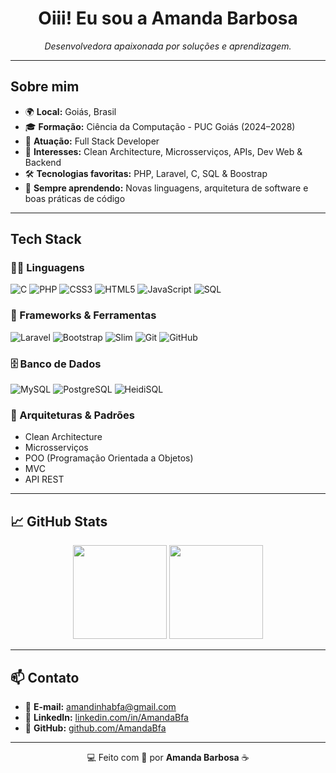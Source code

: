 <!-- Banner de Boas-Vindas -->
<h1 align="center">Oiii! Eu sou a Amanda Barbosa</h1>
<p align="center">
  <i>Desenvolvedora apaixonada por soluções e aprendizagem.</i>
</p>

<p align="center">
  <!-- <img src="https://readme-typing-svg.herokuapp.com?color=58A6FF&size=22&center=true&vCenter=true&width=600&lines=Full+Stack+Developer+💻;Estudante+de+Ciência+da+Computação+🎓;Apaixonada+por+tecnologia+🚀;Sempre+em+busca+de+aprender+novas+coisas+📚" alt="Typing SVG" /> -->
</p>

---

## Sobre mim

- 🌍 **Local:** Goiás, Brasil
- 🎓 **Formação:** Ciência da Computação - PUC Goiás (2024–2028)
- 💼 **Atuação:** Full Stack Developer
- 🧠 **Interesses:** Clean Architecture, Microsserviços, APIs, Dev Web & Backend <!-- Comunicação Assíncrona -->
- 🛠️ **Tecnologias favoritas:** PHP, Laravel, C, SQL & Boostrap <!-- RabbitMQ  -->
- 🌱 **Sempre aprendendo:** Novas linguagens, arquitetura de software e boas práticas de código

---

## Tech Stack

### 👩‍💻 Linguagens

![C](https://img.shields.io/badge/C-00599C?style=flat&logo=c&logoColor=white)
![PHP](https://img.shields.io/badge/PHP-777BB4?style=flat&logo=php&logoColor=white)
![CSS3](https://img.shields.io/badge/CSS3-1572B6?style=flat&logo=css3&logoColor=white)
![HTML5](https://img.shields.io/badge/HTML5-E34F26?style=flat&logo=html5&logoColor=white)
![JavaScript](https://img.shields.io/badge/JavaScript-F7DF1E?style=flat&logo=javascript&logoColor=black)
![SQL](https://img.shields.io/badge/SQL-4479A1?style=flat&logo=postgresql&logoColor=white)

### 🧩 Frameworks & Ferramentas

![Laravel](https://img.shields.io/badge/Laravel-FF2D20?style=flat&logo=laravel&logoColor=white)
![Bootstrap](https://img.shields.io/badge/Bootstrap-563D7C?style=flat&logo=bootstrap&logoColor=white)
![Slim](https://img.shields.io/badge/Slim-74B1B7?style=flat&logo=slim&logoColor=white)
![Git](https://img.shields.io/badge/Git-F05032?style=flat&logo=git&logoColor=white)
![GitHub](https://img.shields.io/badge/GitHub-181717?style=flat&logo=github&logoColor=white)

### 🗄️ Banco de Dados

![MySQL](https://img.shields.io/badge/MySQL-4479A1?style=flat&logo=mysql&logoColor=white)
![PostgreSQL](https://img.shields.io/badge/PostgreSQL-336791?style=flat&logo=postgresql&logoColor=white)
![HeidiSQL](https://img.shields.io/badge/HeidiSQL-F08705?style=flat&logo=data&logoColor=white)

### 🧠 Arquiteturas & Padrões

- Clean Architecture
- Microsserviços
- POO (Programação Orientada a Objetos)
- MVC
- API REST

---

## 📈 GitHub Stats

<p align="center">
  <img height="150em" src="https://github-readme-stats.vercel.app/api?username=AmandaBfa&show_icons=true&theme=github_dark&count_private=true"/>
  <img height="150em" src="https://github-readme-stats.vercel.app/api/top-langs/?username=AmandaBfa&layout=compact&theme=github_dark"/>
</p>

---

## 📫 Contato

- 📧 **E-mail:** [amandinhabfa@gmail.com](mailto:amandinhabfa@gmail.com)
- 🔗 **LinkedIn:** [linkedin.com/in/AmandaBfa](https://www.linkedin.com/in/AmandaBfa)
- 🐙 **GitHub:** [github.com/AmandaBfa](https://github.com/AmandaBfa)

---

<p align="center">
  💻 Feito com 💙 por <strong>Amanda Barbosa</strong> ☕
</p>
